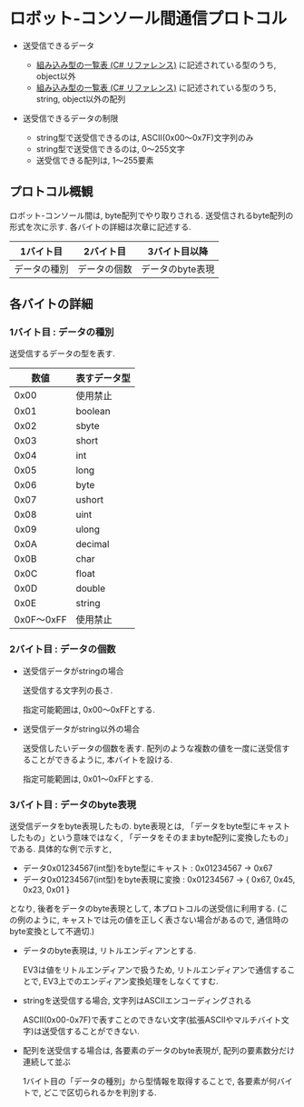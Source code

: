 # ロボット-コンソール間通信プロトコル

* 送受信できるデータ

  * [組み込み型の一覧表 (C# リファレンス)](https://msdn.microsoft.com/ja-jp/library/ya5y69ds.aspx) に記述されている型のうち, object以外
  * [組み込み型の一覧表 (C# リファレンス)](https://msdn.microsoft.com/ja-jp/library/ya5y69ds.aspx) に記述されている型のうち, string, object以外の配列

* 送受信できるデータの制限

  * string型で送受信できるのは, ASCII(0x00～0x7F)文字列のみ
  * string型で送受信できるのは, 0～255文字
  * 送受信できる配列は, 1～255要素

## プロトコル概観

ロボット-コンソール間は, byte配列でやり取りされる.
送受信されるbyte配列の形式を次に示す.
各バイトの詳細は次章に記述する.

| 1バイト目 | 2バイト目 | 3バイト目以降 |
| --- | --- | --- |
| データの種別 | データの個数 | データのbyte表現 |

## 各バイトの詳細

### 1バイト目 : データの種別

送受信するデータの型を表す.

数値 | 表すデータ型
--- | ---
0x00 | 使用禁止
0x01 | boolean
0x02 | sbyte
0x03 | short
0x04 | int
0x05 | long
0x06 | byte
0x07 | ushort
0x08 | uint
0x09 | ulong
0x0A | decimal
0x0B | char
0x0C | float
0x0D | double
0x0E | string
0x0F～0xFF | 使用禁止

### 2バイト目 : データの個数

* 送受信データがstringの場合

  送受信する文字列の長さ.

  指定可能範囲は, 0x00～0xFFとする.

* 送受信データがstring以外の場合

  送受信したいデータの個数を表す.
    配列のような複数の値を一度に送受信することができるように, 本バイトを設ける.

  指定可能範囲は, 0x01～0xFFとする.

### 3バイト目 : データのbyte表現

送受信データをbyte表現したもの.
byte表現とは, 「データをbyte型にキャストしたもの」という意味ではなく, 「データをそのままbyte配列に変換したもの」である.
具体的な例で示すと,

  * データ0x01234567(int型)をbyte型にキャスト : 0x01234567 → 0x67
  * データ0x01234567(int型)をbyte表現に変換 : 0x01234567 → { 0x67, 0x45, 0x23, 0x01 }

となり, 後者をデータのbyte表現として, 本プロトコルの送受信に利用する. (この例のように, キャストでは元の値を正しく表さない場合があるので, 通信時のbyte変換として不適切.)

* データのbyte表現は, リトルエンディアンとする.

  EV3は値をリトルエンディアンで扱うため, リトルエンディアンで通信することで, EV3上でのエンディアン変換処理をしなくてすむ.

* stringを送受信する場合, 文字列はASCIIエンコーディングされる

  ASCII(0x00-0x7F)で表すことのできない文字(拡張ASCIIやマルチバイト文字)は送受信することができない.

* 配列を送受信する場合は, 各要素のデータのbyte表現が, 配列の要素数分だけ連続して並ぶ

  1バイト目の「データの種別」から型情報を取得することで, 各要素が何バイトで, どこで区切られるかを判別する.




